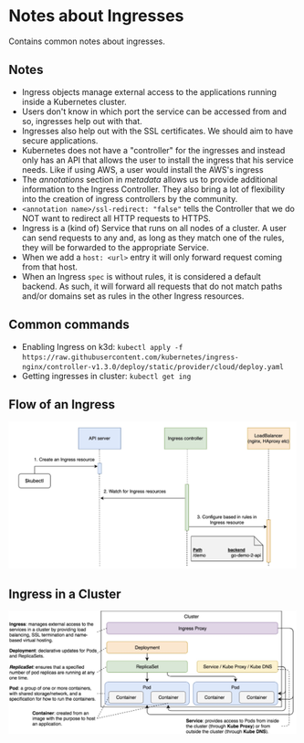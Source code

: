 # Notes about Ingresses

Contains common notes about ingresses.

## Notes

* Ingress objects manage external access to the applications running inside a Kubernetes cluster.
* Users don't know in which port the service can be accessed from and so, ingresses help out with that.
* Ingresses also help out with the SSL certificates. We should aim to have secure applications.
* Kubernetes does not have a "controller" for the ingresses and instead only has an API that allows the user to install the ingress that his service needs. Like if using AWS, a user would install the AWS's ingress
* The *annotations* section in *metadata* allows us to provide additional information to the Ingress Controller. They also bring a lot of flexibility into the creation of ingress controllers by the community.
* `<annotation name>/ssl-redirect: "false"` tells the Controller that we do NOT want to redirect all HTTP requests to HTTPS.
* Ingress is a (kind of) Service that runs on all nodes of a cluster. A user can send requests to any and, as long as they match one of the rules, they will be forwarded to the appropriate Service.
* When we add a `host: <url>` entry it will only forward request coming from that host.
* When an Ingress `spec` is without rules, it is considered a default backend. As such, it will forward all requests that do not match paths and/or domains set as rules in the other Ingress resources.

## Common commands

* Enabling Ingress on k3d: `kubectl apply -f https://raw.githubusercontent.com/kubernetes/ingress-nginx/controller-v1.3.0/deploy/static/provider/cloud/deploy.yaml`
* Getting ingresses in cluster: `kubectl get ing`

## Flow of an Ingress

![Ingress flow image](./../imgs/ingress-flow.jpg "Ingress Flow")

## Ingress in a Cluster

![Ingress Cluster](./../imgs/ingress-cluster.jpg "Ingress Cluster")
